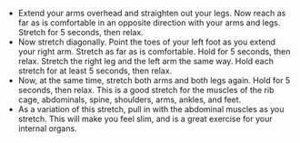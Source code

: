 - Extend your arms overhead and straighten out your legs. Now reach as far as is comfortable in an opposite direction with your arms and legs. Stretch for 5 seconds, then relax.
- Now stretch diagonally. Point the toes of your left foot as you extend your right arm. Stretch as far as is comfortable. Hold for 5 seconds, then relax. Stretch the right leg and the left arm the same way. Hold each stretch for at least 5 seconds, then relax.
- Now, at the same time, stretch both arms and both legs again. Hold for 5 seconds, then relax. This is a good stretch for the muscles of the rib cage, abdominals, spine, shoulders, arms, ankles, and feet.
- As a variation of this stretch, pull in with the abdominal muscles as you stretch. This will make you feel slim, and is a great exercise for your internal organs.
